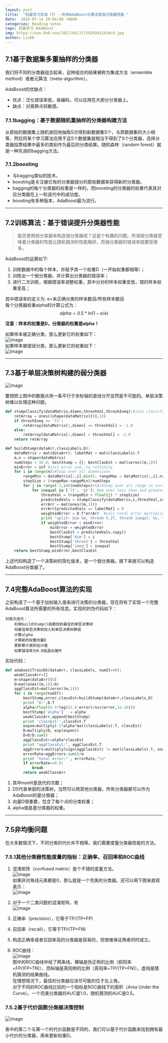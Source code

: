 ```yaml
---
layout: post
title:  "机器学习实战（7）--利用AdaBoost元算法提高分类器性能 "
date:  2016-07-14 20:04:00 +0800
categories: Reading notes
tags: 机器学习 AdaBoost
img: https://ooo.0o0.ooo/2017/05/27/59292b1243dc9.jpg
author: LiuKK
---
```


## 7.1基于数据集多重抽样的分类器  
我们将不同的分类器组合起来，这种组合的结果被称为集成方法（ensemble method）或者元算法（meta-algorithm）。  

AdaBoost的优缺点：  

- 优点：泛化错误率低，易编码，可以应用在大部分分类器上。  
- 缺点：对离群点较敏感。  
  
### 7.1.1bagging：基于数据随机重抽样的分类器构建方法  
从原始的数据集上随机放回地抽取S次得到新数据集S个，与原数据集的大小相等，然后将某个学习算法应用于这S个数据集就相当于得到了S个分类器，选择分类器投票结果中最多的类别作为最后的分类结果。随机森林（random forest）就是一种先进的bagging方法。  

### 7.1.2boosting  
- 与bagging类似的技术。    
- boosting是关注被已有的分类器错分的那些数据来获得新的分类器。   
- bagging的每个分类器的权重是一样的，而boosting的分类器的权重代表其对应分类器在上一轮迭代中的成功度。   
- boosting有多种版本，AdaBoost最为流行。    

---

  
## 7.2训练算法：基于错误提升分类器性能  
>能否使用弱分类器来构造强分类器呢？这是个有趣的问题。所谓弱分类器意味着分类器的性能比随机猜测的性能略好，而强分类器的错误率就要低很多。  

AdaBoost的运算如下:  
1. 训练数据中的每个样本，并赋予其一个权重D（一开始权重都相等）；
2. 训练出一个弱分类器，并计算出分类器的错误率；
3. 进行二次训练，根据错误率调整权重，其中分对的样本权重变低，错的样本权重变高；

其中错误率的定义为:  e=未正确分类的样本数目/所有样本数目   
每个分类器权重alpha的计算公式为：  $$alpha=0.5*ln(1-e/e)$$

**注意：样本的权重是D，分类器的权重是alpha！**  

如果样本被正确分类，那么更新它的权重如下：  
![image](https://github.com/Liubj2016/Liubj2016.github.io/blob/master/images/ada1.png)  
如果样本被错误分类，那么更新它的权重如下：  
![image](https://github.com/Liubj2016/Liubj2016.github.io/blob/master/images/ada2.png)   

---

## 7.3基于单层决策树构建的弱分类器  
![image](https://github.com/Liubj2016/Liubj2016.github.io/blob/master/images/ada3.png)  

要想把上图中的数据点用一条平行于坐标轴的直线分开显然是不可能的。单层决策树难以处理这种问题。  

```python
def stumpClassify(dataMatrix,dimen,threshVal,threshIneq):#just classify the data
    retArray = ones((shape(dataMatrix)[0],1))
    if threshIneq == 'lt':
        retArray[dataMatrix[:,dimen] <= threshVal] = -1.0
    else:
        retArray[dataMatrix[:,dimen] > threshVal] = -1.0
    return retArray

def buildStump(dataArr,classLabels,D):
    dataMatrix = mat(dataArr); labelMat = mat(classLabels).T
    m,n = shape(dataMatrix)
    numSteps = 10.0; bestStump = {}; bestClasEst = mat(zeros((m,1)))
    minError = inf #init error sum, to +infinity
    for i in range(n):#loop over all dimensions
        rangeMin = dataMatrix[:,i].min(); rangeMax = dataMatrix[:,i].max();
        stepSize = (rangeMax-rangeMin)/numSteps
        for j in range(-1,int(numSteps)+1):#loop over all range in current dimension
            for inequal in ['lt', 'gt']: #go over less than and greater than
                threshVal = (rangeMin + float(j) * stepSize)
                predictedVals = stumpClassify(dataMatrix,i,threshVal,inequal)#call stump classify with i, j, lessThan
                errArr = mat(ones((m,1)))
                errArr[predictedVals == labelMat] = 0
                weightedError = D.T*errArr  #calc total error multiplied by D
                print "split: dim %d, thresh %.2f, thresh ineqal: %s, the weighted error is %.3f" % (i, threshVal, inequal, weightedError)
                if weightedError < minError:
                    minError = weightedError
                    bestClasEst = predictedVals.copy()
                    bestStump['dim'] = i
                    bestStump['thresh'] = threshVal
                    bestStump['ineq'] = inequal
    return bestStump,minError,bestClasEst
```
上述代码构造了一个决策树的简化版本，是一个弱分类器。接下来就可以构造AdaBoost分类器了。

---


## 7.4完整AdaBoost算法的实现
之前构造了一个基于加权输入值来进行决策的分类器，现在将有了实现一个完整AdaBoost算法所需要的所有信息。实现的的伪代码如下：  

```
对每次迭代：
    利用buildStump()函数找到最佳的单层决策树
    将最佳单层决策树加入到单层决策树群组
    计算alpha
    计算新的权重向量D
    更新累计类别估计值
    如果错误率为0.0就退出循环
```  

实际代码：  

```python
def adaboostTrainDS(dataArr, classLabels, numIt=40):
    weakClassArr=[]
    m=shape(dataArr)[0]
    D=mat(ones((m,1))/m)
    aggClassEst=mat(zeros((m,1)))
    for i in range(numIt):
        bestStump,error,classEst=buildStump(dataArr,classLabels,D)
        print "D:",D.T
        alpha=float(0.5*log((1.0-error)/max(error,1e-16)))
        bestStump['alpha']   = alpha
        weakClassArr.append(bestStump)
        print 'classEst:',classEst.T
        expon=multiply(-1*alpha*mat(classLabels).T, classEst)
        D=multiply(D, exp(expon))
        D=D/D.sum()
        aggClassEst+=alpha*classEst
        print "aggClassEst:", aggClassEst.T
        aggErrors=multiply(sign(aggClassEst) != mat(classLabels).T, ones((m,1)))
        errorRate=aggErrors.sum()/m
        print "total error:" , errorRate,"\n"
        if errorRate==0.0:
            break
        return weakClassArr
```
1. 其中numIt是迭代的次数；
2. DS代表单层的决策树，当然可以用其他分类器，所有分类器都可以作为AdaBoost的基分类器；
3. 向量D很重要，包含了每个点的分类权重；
4. alpha值是基分类器的权重。

---

  
## 7.5非均衡问题
在大多数情况下，不同分类的代价并不相等。我们需要度量分类器性能的方法。  

### 7.5.1其他分类器性能度量的指标：正确率、召回率和ROC曲线
1. 混淆矩阵（confused matrix）是个不错的度量方法。  
    ![image](https://github.com/Liubj2016/Liubj2016.github.io/blob/master/images/confused2.png)  
如果非对角线元素都是0，那么就是一个完美的分类器。还可以用下图来直观表示：  
 ![image](https://github.com/Liubj2016/Liubj2016.github.io/blob/master/images/confused.png)  

2. 对于一个二类问题的混淆矩阵，有  
    ![image](https://github.com/Liubj2016/Liubj2016.github.io/blob/master/images/confused3.png)  
3. 正确率（precision），它等于TP/(TP+FP)
4. 召回率（recall），它等于TP/(TP+FN)
5. 构造正确率或者召回率高的分类器是容易的，但很难保证两者同时成立。
6. ROC曲线：  
![image](https://github.com/Liubj2016/Liubj2016.github.io/blob/master/images/confused4.png)     
图中的ROC曲线中给了两条线，横轴是伪正例的比例（假阳率=FP/(FP+TN)），而纵轴是真阳例的比例（真阳率=TP/(TP+FN)）。虚线是随机猜测的结果曲线。   
在理想情况下，最佳的分类器应该尽可能的位于左上角。   
对于不同的ROC曲线比较的一个指标是ROC曲线下的面积（Area Under the Curve）。一个完美分类器的AUC是1.0，随机猜测的AUC是0.5。  

### 7.5.2基于代价函数分类器决策控制

![image](https://github.com/Liubj2016/Liubj2016.github.io/blob/master/images/daijia.png)  

表中的第二个与第一个的代价函数是不同的，我们可以基于代价函数来找到拥有最小代价的分类器，用来更新权重D。